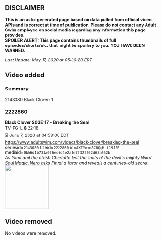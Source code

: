 ## DISCLAIMER
**This is an auto-generated page based on data pulled from official video APIs and is correct at time of publication. Please do not contact any Adult Swim employee on social media regarding any information this page provides.**  
**SPOILER ALERT: This page contains thumbnails of full episodes/shorts/etc. that might be spoilery to you. YOU HAVE BEEN WARNED.**  

_Last Update: May 17, 2020 at 05:30:29 EDT_
## Video added
### Summary
2143080 Black Clover: 1  
### 2222860
**Black Clover S03E117 - Breaking the Seal**  
TV-PG-L 🔒 22:18  
⌛ June 7, 2020 at 04:59:00 EDT  
https://www.adultswim.com/videos/black-clover/breaking-the-seal  
seriesid=`2143080` titleid=`2222860` id=`AXIYmyn8C8QgH-t19JEF` mediaid=`0bb6d1b733a6f6ed6d4e2afe7f322662d63a262b`  
_As Yami and the elvish Charlotte test the limits of the devil's mighty Word Soul Magic, Nero asks Finral a favor and reveals a centuries-old secret._  
<a href="https://media.cdn.adultswim.com/uploads/20200515/thumbnails/2_20515951566-BlackClover_117.jpg"><img src="https://media.cdn.adultswim.com/uploads/20200515/thumbnails/2_20515951566-BlackClover_117.jpg" height="144px" /></a>
## Video removed
No videos were removed.  
